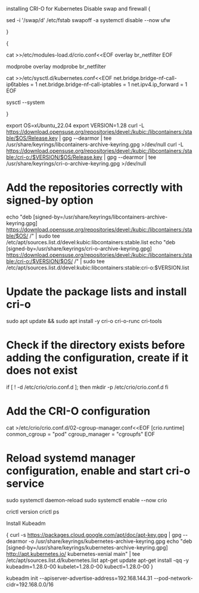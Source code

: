 installing CRI-O for Kubernetes
Disable swap and firewall
{

sed -i '/swap/d' /etc/fstab
swapoff -a
systemctl disable --now ufw

}

{

cat >>/etc/modules-load.d/crio.conf<<EOF
overlay
br_netfilter
EOF

modprobe overlay
modprobe br_netfilter

cat >>/etc/sysctl.d/kubernetes.conf<<EOF
net.bridge.bridge-nf-call-ip6tables = 1
net.bridge.bridge-nf-call-iptables  = 1
net.ipv4.ip_forward                 = 1
EOF

sysctl --system

}

export OS=xUbuntu_22.04
export VERSION=1.28
curl -L https://download.opensuse.org/repositories/devel:/kubic:/libcontainers:/stable/$OS/Release.key | gpg --dearmor | tee /usr/share/keyrings/libcontainers-archive-keyring.gpg >/dev/null
curl -L https://download.opensuse.org/repositories/devel:/kubic:/libcontainers:/stable:/cri-o:/$VERSION/$OS/Release.key | gpg --dearmor | tee /usr/share/keyrings/cri-o-archive-keyring.gpg >/dev/null
# Add the repositories correctly with signed-by option
echo "deb [signed-by=/usr/share/keyrings/libcontainers-archive-keyring.gpg] https://download.opensuse.org/repositories/devel:/kubic:/libcontainers:/stable/$OS/ /" | sudo tee /etc/apt/sources.list.d/devel:kubic:libcontainers:stable.list
echo "deb [signed-by=/usr/share/keyrings/cri-o-archive-keyring.gpg] https://download.opensuse.org/repositories/devel:/kubic:/libcontainers:/stable:/cri-o:/$VERSION/$OS/ /" | sudo tee /etc/apt/sources.list.d/devel:kubic:libcontainers:stable:cri-o:$VERSION.list
# Update the package lists and install cri-o
sudo apt update && sudo apt install -y cri-o cri-o-runc cri-tools

# Check if the directory exists before adding the configuration, create if it does not exist
if [ ! -d /etc/crio/crio.conf.d ]; then
    mkdir -p /etc/crio/crio.conf.d
fi

# Add the CRI-O configuration
cat >/etc/crio/crio.conf.d/02-cgroup-manager.conf<<EOF
[crio.runtime]
conmon_cgroup = "pod"
cgroup_manager = "cgroupfs"
EOF

# Reload systemd manager configuration, enable and start cri-o service
sudo systemctl daemon-reload
sudo systemctl enable --now crio


crictl version
crictl ps


Install Kubeadm

{
curl -s https://packages.cloud.google.com/apt/doc/apt-key.gpg | gpg --dearmor -o /usr/share/keyrings/kubernetes-archive-keyring.gpg
echo "deb [signed-by=/usr/share/keyrings/kubernetes-archive-keyring.gpg] http://apt.kubernetes.io/ kubernetes-xenial main" | tee /etc/apt/sources.list.d/kubernetes.list
apt-get update
apt-get install -qq -y kubeadm=1.28.0-00 kubelet=1.28.0-00 kubectl=1.28.0-00
}


kubeadm init --apiserver-advertise-address=192.168.144.31 --pod-network-cidr=192.168.0.0/16

